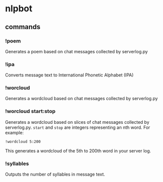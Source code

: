 # nlpbot
## commands
   ### !poem
Generates a poem based on chat messages collected by serverlog.py
   ### !ipa
Converts message text to International Phonetic Alphabet (IPA)
   ### !worcloud
Generates a wordcloud based on chat messages collected by serverlog.py
   ### !worcloud start:stop
Generates a wordcloud based on slices of chat messages collected by serverlog.py. ``start`` and ``stop`` are integers representing an nth word. For example:
```
!wordcloud 5:200
```
This generates a wordcloud of the 5th to 200th word in your server log.

   ### !syllables
Outputs the number of syllables in message text.

